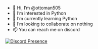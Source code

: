 - 👋 Hi, I’m @ottoman505
- 👀 I’m interested in Python
- 🌱 I’m currently learning Python
- 💞️ I’m looking to collaborate on nothing
- 📫 You can reach me on discord

[![Discord Presence](https://lanyard-profile-readme.vercel.app/api/803988989883318282
                            )](https://discord.com/users/803988989883318282)
